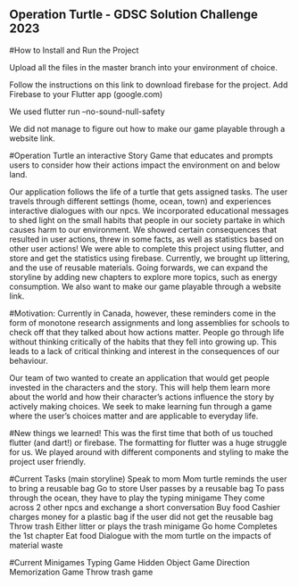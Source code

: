 ## Operation Turtle - GDSC Solution Challenge 2023

#How to Install and Run the Project

Upload all the files in the master branch into your environment of choice.

Follow the instructions on this link to download firebase for the project.
Add Firebase to your Flutter app (google.com)

We used flutter run –no-sound-null-safety

We did not manage to figure out how to make our game playable through a website link.


#Operation Turtle an interactive Story Game that educates and prompts users to consider how their actions impact the environment on and below land.

Our application follows the life of a turtle that gets assigned tasks. The user travels through different settings (home, ocean, town) and experiences interactive dialogues with our npcs. We incorporated educational messages to shed light on the small habits that people in our society partake in which causes harm to our environment. We showed certain consequences that resulted in user actions, threw in some facts, as well as statistics based on other user actions! We were able to complete this project using flutter, and store and get the statistics using firebase. Currently, we brought up littering, and the use of reusable materials. Going forwards, we can expand the storyline by adding new chapters to explore more topics, such as energy consumption. We also want to make our game playable through a website link.


#Motivation:
Currently in Canada, however, these reminders come in the form of monotone research assignments and long assemblies for schools to check off that they talked about how actions matter. People go through life without thinking critically of the habits that they fell into growing up. This leads to a lack of critical thinking and interest in the consequences of our behaviour. 

Our team of two wanted to create an application that would get people invested in the characters and the story. This will help them learn more about the world and how their character’s actions influence the story by actively making choices. We seek to make learning fun through a game where the user’s choices matter and are applicable to everyday life. 

#New things we learned!
This was the first time that both of us touched flutter (and dart!) or firebase. The formatting for flutter was a huge struggle for us. We played around with different components and styling to make the project user friendly. 

#Current Tasks (main storyline)
Speak to mom
Mom turtle reminds the user to bring a reusable bag
Go to store
User passes by a reusable bag
To pass through the ocean, they have to play the typing minigame
They come across 2 other npcs and exchange a short conversation
Buy food
Cashier charges money for a plastic bag if the user did not get the reusable bag
Throw trash
Either litter or plays the trash minigame
Go home
Completes the 1st chapter
Eat food
Dialogue with the mom turtle on the impacts of material waste

#Current Minigames
Typing Game
Hidden Object Game
Direction Memorization Game
Throw trash game


